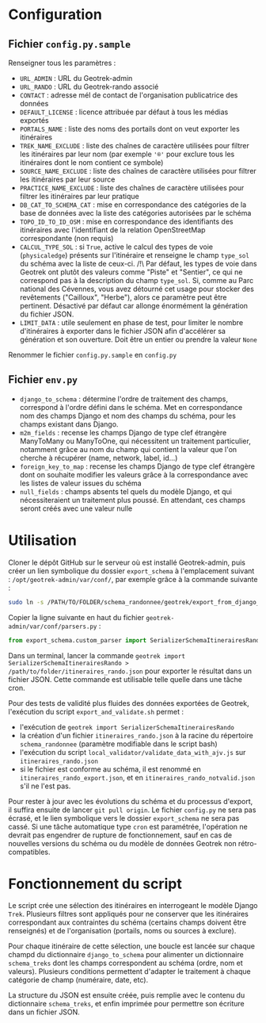 # Configuration

## Fichier `config.py.sample`
Renseigner tous les paramètres :
 - `URL_ADMIN` : URL du Geotrek-admin
 - `URL_RANDO` : URL du Geotrek-rando associé
 - `CONTACT` : adresse mél de contact de l'organisation publicatrice des données
 - `DEFAULT_LICENSE` : licence attribuée par défaut à tous les médias exportés
 - `PORTALS_NAME` : liste des noms des portails dont on veut exporter les itinéraires
 - `TREK_NAME_EXCLUDE` : liste des chaînes de caractère utilisées pour filtrer les itinéraires par leur nom (par exemple `'®'` pour exclure tous les itinéraires dont le nom contient ce symbole)
 - `SOURCE_NAME_EXCLUDE` : liste des chaînes de caractère utilisées pour filtrer les itinéraires par leur source
 - `PRACTICE_NAME_EXCLUDE` : liste des chaînes de caractère utilisées pour filtrer les itinéraires par leur pratique
 - `DB_CAT_TO_SCHEMA_CAT` : mise en correspondance des catégories de la base de données avec la liste des catégories autorisées par le schéma
 - `TOPO_ID_TO_ID_OSM` : mise en correspondance des identifiants des itinéraires avec l'identifiant de la relation OpenStreetMap correspondante (non requis)
 - `CALCUL_TYPE_SOL` : si `True`, active le calcul des types de voie (`physicaledge`) présents sur l'itinéraire et renseigne le champ `type_sol` du schéma avec la liste de ceux-ci. /!\ Par défaut, les types de voie dans Geotrek ont plutôt des valeurs comme "Piste" et "Sentier", ce qui ne correspond pas à la description du champ `type_sol`. Si, comme au Parc national des Cévennes, vous avez détourné cet usage pour stocker des revêtements ("Cailloux", "Herbe"), alors ce paramètre peut être pertinent. Désactivé par défaut car allonge énormément la génération du fichier JSON.
 - `LIMIT_DATA` : utile seulement en phase de test, pour limiter le nombre d'itinéraires à exporter dans le fichier JSON afin d'accélérer sa génération et son ouverture. Doit être un entier ou prendre la valeur `None`


 Renommer le fichier `config.py.sample` en `config.py`

## Fichier `env.py`
 - `django_to_schema` : détermine l'ordre de traitement des champs, correspond à l'ordre défini dans le schéma. Met en correspondance nom des champs Django et nom des champs du schéma, pour les champs existant dans Django.
 - `m2m_fields` : recense les champs Django de type clef étrangère ManyToMany ou ManyToOne, qui nécessitent un traitement particulier, notamment grâce au nom du champ qui contient la valeur que l'on cherche à récupérer (name, network, label, id...)
 - `foreign_key_to_map` : recense les champs Django de type clef étrangère dont on souhaite modifier les valeurs grâce à la correspondance avec les listes de valeur issues du schéma
 - `null_fields` : champs absents tel quels du modèle Django, et qui nécessiteraient un traitement plus poussé. En attendant, ces champs seront créés avec une valeur nulle

# Utilisation
Cloner le dépôt GitHub sur le serveur où est installé Geotrek-admin, puis créer un lien symbolique du dossier `export_schema` à l'emplacement suivant : `/opt/geotrek-admin/var/conf/`, par exemple grâce à la commande suivante :
``` sh
sudo ln -s /PATH/TO/FOLDER/schema_randonnee/geotrek/export_from_django_models/export_schema /opt/geotrek-admin/var/conf/
```

Copier la ligne suivante en haut du fichier `geotrek-admin/var/conf/parsers.py` :
``` python
from export_schema.custom_parser import SerializerSchemaItinerairesRando
```

Dans un terminal, lancer la commande `geotrek import SerializerSchemaItinerairesRando > /path/to/folder/itineraires_rando.json` pour exporter le résultat dans un fichier JSON. Cette commande est utilisable telle quelle dans une tâche cron.

Pour des tests de validité plus fluides des données exportées de Geotrek, l'exécution du script `export_and_validate.sh` permet :
- l'exécution de `geotrek import SerializerSchemaItinerairesRando`
- la création d'un fichier `itineraires_rando.json` à la racine du répertoire `schema_randonnee` (paramètre modifiable dans le script bash)
- l'exécution du script `local_validator/validate_data_with_ajv.js` sur `itineraires_rando.json`
- si le fichier est conforme au schéma, il est renommé en `itineraires_rando_export.json`, et en `itineraires_rando_notvalid.json` s'il ne l'est pas.

Pour rester à jour avec les évolutions du schéma et du processus d'export, il suffira ensuite de lancer `git pull origin`. Le fichier `config.py` ne sera pas écrasé, et le lien symbolique vers le dossier `export_schema` ne sera pas cassé. Si une tâche automatique type `cron` est paramétrée, l'opération ne devrait pas engendrer de rupture de fonctionnement, sauf en cas de nouvelles versions du schéma ou du modèle de données Geotrek non rétro-compatibles.


# Fonctionnement du script

Le script crée une sélection des itinéraires en interrogeant le modèle Django `Trek`. Plusieurs filtres sont appliqués pour ne conserver que les itinéraires correspondant aux contraintes du schéma (certains champs doivent être renseignés) et de l'organisation (portails, noms ou sources à exclure).

Pour chaque itinéraire de cette sélection, une boucle est lancée sur chaque champd du dictionnaire `django_to_schema` pour alimenter un dictionnaire `schema_treks` dont les champs correspondent au schéma (ordre, nom et valeurs). Plusieurs conditions permettent d'adapter le traitement à chaque catégorie de champ (numéraire, date, etc).

La structure du JSON est ensuite créée, puis remplie avec le contenu du dictionnaire `schema_treks`, et enfin imprimée pour permettre son écriture dans un fichier JSON.
